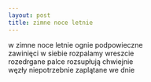 ```yaml
---
layout: post
title: zimne noce letnie
---
```


w zimne noce letnie ognie podpowieczne\
zawinięci w siebie rozpalamy wreszcie\
rozedrgane palce rozsupłują chwiejnie\
węzły niepotrzebnie zaplątane we dnie

